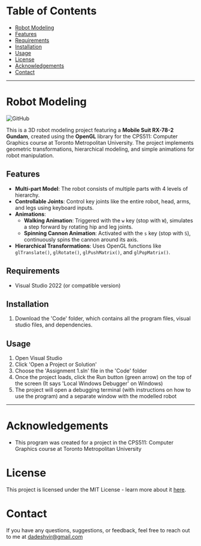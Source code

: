# Table of Contents
- [Robot Modeling](#robot-modeling)
- [Features](#features)
- [Requirements](#requirements)
- [Installation](#installation)
- [Usage](#usage)
- [License](#license)
- [Acknowledgements](#acknowledgements)
- [Contact](#contact)

------------------------------

# Robot Modeling
![GitHub](https://img.shields.io/github/license/adedhi/robot-modeling)

This is a 3D robot modeling project featuring a **Mobile Suit RX-78-2 Gundam**, created using the **OpenGL** library for the CPS511: Computer Graphics course at Toronto Metropolitan University. The project implements geometric transformations, hierarchical modeling, and simple animations for robot manipulation.

## Features
- **Multi-part Model**: The robot consists of multiple parts with 4 levels of hierarchy.
- **Controllable Joints**: Control key joints like the entire robot, head, arms, and legs using keyboard inputs.
- **Animations**:
  - **Walking Animation**: Triggered with the `w` key (stop with `W`), simulates a step forward by rotating hip and leg joints.
  - **Spinning Cannon Animation**: Activated with the `s` key (stop with `S`), continuously spins the cannon around its axis.
- **Hierarchical Transformations**: Uses OpenGL functions like `glTranslate()`, `glRotate()`, `glPushMatrix()`, and `glPopMatrix()`.

## Requirements
- Visual Studio 2022 (or compatible version)

## Installation
1. Download the 'Code' folder, which contains all the program files, visual studio files, and dependencies.

## Usage
1. Open Visual Studio
2. Click 'Open a Project or Solution'
3. Choose the 'Assignment 1.sln' file in the 'Code' folder
5. Once the project loads, click the Run button (green arrow) on the top of the screen (It says 'Local Windows Debugger' on Windows)
6. The project will open a debugging terminal (with instructions on how to use the program) and a separate window with the modelled robot

------------------------------

# Acknowledgements
- This program was created for a project in the CPS511: Computer Graphics course at Toronto Metropolitan University

# License
This project is licensed under the MIT License - learn more about it [here](LICENSE).

# Contact
If you have any questions, suggestions, or feedback, feel free to reach out to me at dadeshvir@gmail.com
